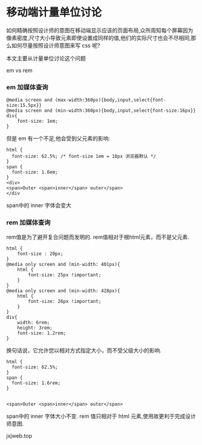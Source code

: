 # 移动端计量单位讨论

如何精确按照设计师的意图在移动端显示应该的页面布局,众所周知每个屏幕因为像素密度,尺寸大小导致元素即使设置成同样的值,他们的实际尺寸也会不尽相同,那么如何尽量按照设计师意图来写 css 呢?

本文主要从计量单位讨论这个问题

em vs rem

### em 加媒体查询
```
@media screen and (max-width:360px){body,input,select{font-size:15.5px}}
@media screen and (min-width:360px){body,input,select{font-size:16px}}
div{
    font-size: 1em;
}
```

但是 em 有一个不足,他会受到父元素的影响:

```
html { 
  font-size: 62.5%; /* font-size 1em = 10px 浏览器默认 */ 
} 
span { 
  font-size: 1.6em; 
}
<div>
<span>Outer <span>inner</span> outer</span>
</div
```
span中的 inner 字体会变大

### rem 加媒体查询
rem值是为了避开复合问题而发明的. rem值相对于根html元素，而不是父元素. 
```
html {
    font-size : 20px;
}
@media only screen and (min-width: 401px){
    html {
        font-size: 25px !important;
    }
}
@media only screen and (min-width: 428px){
    html {
        font-size: 26px !important;
    }
}
div{
    width: 6rem;
    height: 3rem;
    font-size: 1.2rem;
}
```

换句话说，它允许您以相对方式指定大小，而不受父级大小的影响.

```
html {
  font-size: 62.5%; 
}
span {
  font-size: 1.6rem;
}


<span>Outer <span>inner</span> outer</span>
```
span中的 inner 字体大小不变.
rem 值只相对于 html 元素,使用故更利于完成设计师意图.



jxjweb.top